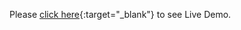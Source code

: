 Please [click here](https://mranonymous16.github.io/Basic-LoginForm/){:target="_blank"} to see Live Demo.
